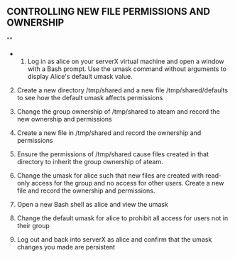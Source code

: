 ## CONTROLLING NEW FILE PERMISSIONS AND OWNERSHIP

""
 -  1. Log in as alice on your serverX virtual machine and open a window with a Bash prompt.
Use the umask command without arguments to display Alice's default umask value.

2. Create a new directory /tmp/shared and a new file /tmp/shared/defaults to see how
the default umask affects permissions

3. Change the group ownership of /tmp/shared to ateam and record the new ownership and
permissions

4. Create a new file in /tmp/shared and record the ownership and permissions

5. Ensure the permissions of /tmp/shared cause files created in that directory to inherit the
group ownership of ateam.

6. Change the umask for alice such that new files are created with read-only access for
the group and no access for other users. Create a new file and record the ownership and
permissions.

7. Open a new Bash shell as alice and view the umask

8. Change the default umask for alice to prohibit all access for users not in their group

9. Log out and back into serverX as alice and confirm that the umask changes you made
are persistent
